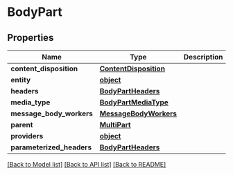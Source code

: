 # BodyPart

## Properties
Name | Type | Description | Notes
------------ | ------------- | ------------- | -------------
**content_disposition** | [**ContentDisposition**](ContentDisposition.md) |  | [optional] 
**entity** | [**object**](.md) |  | [optional] 
**headers** | [**BodyPartHeaders**](BodyPartHeaders.md) |  | [optional] 
**media_type** | [**BodyPartMediaType**](BodyPartMediaType.md) |  | [optional] 
**message_body_workers** | [**MessageBodyWorkers**](MessageBodyWorkers.md) |  | [optional] 
**parent** | [**MultiPart**](MultiPart.md) |  | [optional] 
**providers** | [**object**](.md) |  | [optional] 
**parameterized_headers** | [**BodyPartHeaders**](BodyPartHeaders.md) |  | [optional] 

[[Back to Model list]](../README.md#documentation-for-models) [[Back to API list]](../README.md#documentation-for-api-endpoints) [[Back to README]](../README.md)


